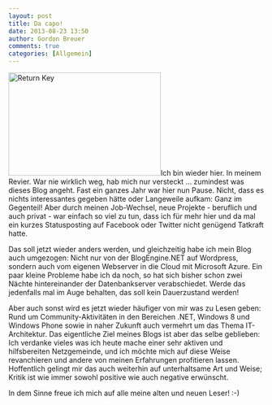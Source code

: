 ```yaml
---
layout: post
title: Da capo!
date: 2013-08-23 13:50
author: Gordon Breuer
comments: true
categories: [Allgemein]
---
```

<img src="http://anheledirwp.blob.core.windows.net/wordpress/2013/08/ReturnKey-300x203.jpg" alt="Return Key" width="300" height="203" class="alignleft size-medium wp-image-4093" />Ich bin wieder hier. In meinem Revier. War nie wirklich weg, hab mich nur versteckt ... zumindest was dieses Blog angeht. Fast ein ganzes Jahr war hier nun Pause. Nicht, dass es nichts interessantes gegeben hätte oder Langeweile aufkam: Ganz im Gegenteil! Aber durch meinen Job-Wechsel, neue Projekte - beruflich und auch privat - war einfach so viel zu tun, dass ich für mehr hier und da mal ein kurzes Statusposting auf Facebook oder Twitter nicht genügend Tatkraft hatte.

Das soll jetzt wieder anders werden, und gleichzeitig habe ich mein Blog auch umgezogen: Nicht nur von der BlogEngine.NET auf Wordpress, sondern auch vom eigenen Webserver in die Cloud mit Microsoft Azure. Ein paar kleine Probleme habe ich da noch, so hat sich bisher schon zwei Nächte hintereinander der Datenbankserver verabschiedet. Werde das jedenfalls mal im Auge behalten, das soll kein Dauerzustand werden!

Aber auch sonst wird es jetzt wieder häufiger von mir was zu Lesen geben: Rund um Community-Aktivitäten in den Bereichen .NET, Windows 8 und Windows Phone sowie in naher Zukunft auch vermehrt um das Thema IT-Architektur. Das eigentliche Ziel meines Blogs ist aber das selbe geblieben: Ich verdanke vieles was ich heute mache einer sehr aktiven und hilfsbereiten Netzgemeinde, und ich möchte mich auf diese Weise revanchieren und andere von meinen Erfahrungen profitieren lassen. Hoffentlich gelingt mir das auch weiterhin auf unterhaltsame Art und Weise; Kritik ist wie immer sowohl positive wie auch negative erwünscht.

In dem Sinne freue ich mich auf alle meine alten und neuen Leser! :-)
